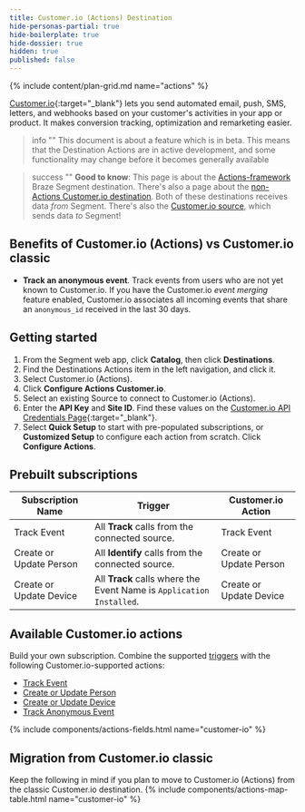 ```yaml
---
title: Customer.io (Actions) Destination
hide-personas-partial: true
hide-boilerplate: true
hide-dossier: true
hidden: true
published: false
---
```

{% include content/plan-grid.md name="actions" %}

[Customer.io](https://customer.io/){:target="_blank"} lets you send automated email, push, SMS, letters, and webhooks based on your customer's activities in your app or product. It makes conversion tracking, optimization and remarketing easier. 

> info ""
> This document is about a feature which is in beta. This means that the Destination Actions are in active development, and some functionality may change before it becomes generally available


> success ""
> **Good to know**: This page is about the [Actions-framework](/docs/connections/destinations/actions/) Braze Segment destination. There's also a page about the [non-Actions Customer.io destination](/docs/connections/destinations/catalog/customer-io/). Both of these destinations receives data _from_ Segment. There's also the [Customer.io source](/docs/connections/sources/catalog/cloud-apps/customer-io/), which sends data _to_ Segment!

## Benefits of Customer.io (Actions) vs Customer.io classic

- **Track an anonymous event**. Track events from users who are not yet known to Customer.io. If you have the Customer.io *event merging* feature enabled, Customer.io associates all incoming events that share an `anonymous_id` received in the last 30 days.

## Getting started

1. From the Segment web app, click **Catalog**, then click **Destinations**.
2. Find the Destinations Actions item in the left navigation, and click it.
3. Select Customer.io (Actions).
4. Click **Configure Actions Customer.io**.
5. Select an existing Source to connect to Customer.io (Actions).
6. Enter the **API Key** and **Site ID**. Find these values on the [Customer.io API Credentials Page](https://fly.customer.io/settings/api_credentials){:target="_blank"}.
7. Select **Quick Setup** to start with pre-populated subscriptions, or **Customized Setup** to configure each action from scratch. Click **Configure Actions**.

## Prebuilt subscriptions

| Subscription Name       | Trigger                                                               | Customer.io Action      |
| ----------------------- | --------------------------------------------------------------------- | ----------------------- |
| Track Event             | All **Track** calls from the connected source.                        | Track Event             |
| Create or Update Person | All **Identify** calls from the connected source.                     | Create or Update Person |
| Create or Update Device | All **Track** calls where the Event Name is `Application Installed`. | Create or Update Device |

## Available Customer.io actions

Build your own subscription. Combine the supported [triggers](/docs/connections/destinations/actions/#components-of-a-destination-action) with the following Customer.io-supported actions:

- [Track Event](#track-event)
- [Create or Update Person](#create-or-update-person)
- [Create or Update Device](#create-or-update-device)
- [Track Anonymous Event](#track-anonymous-event)

{% include components/actions-fields.html name="customer-io" %}


## Migration from Customer.io classic

Keep the following in mind if you plan to move to Customer.io (Actions) from the classic Customer.io destination.
{% include components/actions-map-table.html name="customer-io" %}